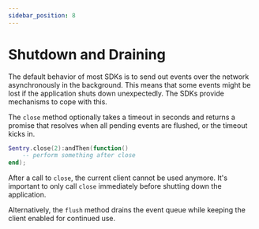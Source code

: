 ```yaml
---
sidebar_position: 8
---
```


# Shutdown and Draining

The default behavior of most SDKs is to send out events over the network asynchronously in the background. This means
that some events might be lost if the application shuts down unexpectedly. The SDKs provide mechanisms to cope with
this.

The `close` method optionally takes a timeout in seconds and returns a promise that resolves when all pending
events are flushed, or the timeout kicks in.

```lua
Sentry.close(2):andThen(function()
    -- perform something after close
end);
```

After a call to `close`, the current client cannot be used anymore. It's important to only call `close` immediately
before shutting down the application.

Alternatively, the `flush` method drains the event queue while keeping the client enabled for continued use.

